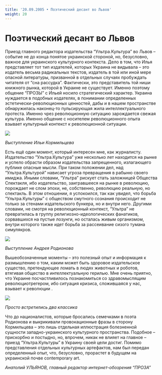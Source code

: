 ```yaml
---
title: '20.09.2005 • Поэтический десант во Львов'
weight: 20
---
```


# Поэтический десант во Львов

Приезд главного редактора издательства “Ультра.Культура” во Львов – событие не до конца понятое украинской стороной, но, безусловно, важное для украинского культурного контекста. Дело в том, что Илья представляет тот тип издателей, которых Украина не видывала – это издатель весьма радикальных текстов, издатель в той или иной мере опасной литературы, призванной в отдельных случаях пробуждать читателя от “сна рассудка”. Фактически, это представитель той ниши книжного рынка, которой в Украине не существует. Именно поэтому общение “ПРОЗЫ” с Ильей носило стратегический характер. Украина нуждается в подобных издателях, в понимании определенных эстетически-революционных ценностей, дабы и в нашем пространстве обнаружилась наконец-то пульсирующая жила интеллектуального протеста. Именно чрез революционную ситуацию зарождается свежая культура. Именно общение с носителем революционного опыта взывает культурный контекст к революционной ситуации.

![](/img/5.jpg)

_Выступление Ильи Кормильцева_

Есть ещё один момент, который интересен мне, как журналисту. Издательство “Ультра.Культура” уже несколько лет находится на рынке и успело обрасти образом издательства запрещенного, излагающего публике опасные мысли. При таком положении дел, над “Ультра.Культурой” нависает угроза превращения в рабыню своего имиджа. Иными словами, “Ультра” рискует стать заложницей Общества Спектакля, ибо издательство, заигравшееся на рынке в революцию, порождает не слом эпохи, не, собственно, революцию реальную, но спектакль. В этом отношении, я успокоился, так как увидел, что борьба “Ультра.Культуры” с обществом смутного сознания происходит не только за стенами издательского бункера, но и внутри него. Другими словами, не смотря на революционный контекст, “Ультра” не превратилась в группу религиозно-идеологических фанатиков, сорвавшихся на пустые лозунги, но осталась живым организмом, внутри которого также идет борьба за рассеивание сизого тумана симулякров.

![](/img/7.jpg)

_Выступление Андрея Родионова_

Вышеобозначенные моменты – это полезный опыт и информация к размышлению о том, каким может быть здоровое издательское существо, претендующее ломать в людях животных и роботов, втягивая общество в интеллектуальную герилью. Мне очень приятно, что Украине посчастливилось познакомиться со здравомыслящим революциотрегером, ибо ситуация кризиса, сложившаяся у нас, взывает к революции .


![](/img/6.jpg)

_Просто встретились два классика_

Что до националистов, которые бросались семечками в поэта Родионова и выкрикивали провокационные фразы в сторону Кормильцева – это лишь отдельная иллюстрация болезненной сущности западно-украинского культурного пространства. Подобное – прискорбно и постыдно, но, впрочем, никак не влияет на главное – приезд “Ультра.Культуры” в Украину своей цели достиг. Помимо представления отдельных культурных артефактов, нам был передан определенный опыт, что, безусловно, прорастет в будущем на украинской почве contemporary art.

_Анатолий УЛЬЯНОВ, главный редактор интернет-обозрения “ПРОЗА”_